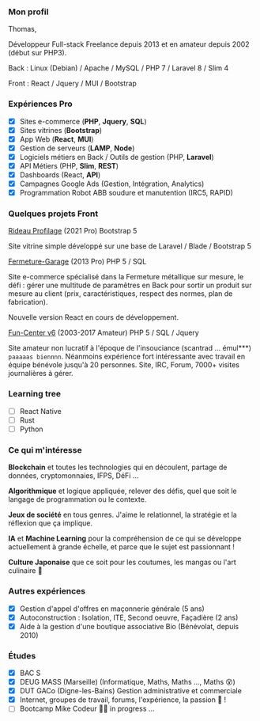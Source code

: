 ### Mon profil

Thomas,

Développeur Full-stack Freelance depuis 2013 et en amateur depuis 2002 (début sur PHP3).

Back : Linux (Debian) / Apache / MySQL / PHP 7 / Laravel 8 / Slim 4

Front : React / Jquery / MUI / Bootstrap

### Expériences Pro

- [x] Sites e-commerce (**PHP**, **Jquery**, **SQL**)
- [x] Sites vitrines (**Bootstrap**)
- [x] App Web (**React**, **MUI**)
- [x] Gestion de serveurs (**LAMP**, **Node**)
- [x] Logiciels métiers en Back / Outils de gestion (PHP, **Laravel**)
- [x] API Métiers (PHP, **Slim**, **REST**)
- [x] Dashboards (React, **API**)
- [x] Campagnes Google Ads (Gestion, Intégration, Analytics)
- [x] Programmation Robot ABB soudure et manutention (IRC5, RAPID)

### Quelques projets Front

[Rideau Profilage](https://www.rideauprofilage.com/) (2021 Pro) Bootstrap 5

Site vitrine simple développé sur une base de Laravel / Blade / Bootstrap 5

[Fermeture-Garage](https://www.fermeturegarage.com/) (2013 Pro) PHP 5 / SQL

Site e-commerce spécialisé dans la Fermeture métallique sur mesure, le défi : gérer une multitude de paramêtres en Back pour sortir un produit sur mesure au client (prix, caractéristiques, respect des normes, plan de fabrication).

Nouvelle version React en cours de développement.

[Fun-Center v6](https://web.archive.org/web/20210306145102/https://fun-center.fr/) (2003-2017 Amateur) PHP 5 / SQL / Jquery

Site amateur non lucratif à l'époque de l'insouciance (scantrad ... émul***) `paaaaas biennnn`. Néanmoins expérience fort intéressante avec travail en équipe bénévole jusqu'à 20 personnes. Site, IRC, Forum, 7000+ visites journalières à gérer.

### Learning tree

- [ ] React Native
- [ ] Rust
- [ ] Python

### Ce qui m'intéresse

**Blockchain** et toutes les technologies qui en découlent, partage de données, cryptomonnaies, IFPS, DéFi ...

**Algorithmique** et logique appliquée, relever des défis, quel que soit le langage de programmation ou le contexte.

**Jeux de société** en tous genres. J'aime le relationnel, la stratégie et la réflexion que ça implique.

**IA** et **Machine Learning** pour la compréhension de ce qui se développe actuellement à grande échelle, et parce que le sujet est passionnant !

**Culture Japonaise** que ce soit pour les coutumes, les mangas ou l'art culinaire 🍣

### Autres expériences

- [x] Gestion d'appel d'offres en maçonnerie générale (5 ans)
- [x] Autoconstruction : Isolation, ITE, Second oeuvre, Façadière (2 ans)
- [x] Aide à la gestion d'une boutique associative Bio (Bénévolat, depuis 2010)

### Études

- [x] BAC S
- [x] DEUG MASS (Marseille) (Informatique, Maths, Maths ..., Maths 😵)
- [x] DUT GACo (Digne-les-Bains) Gestion administrative et commerciale
- [x] Internet, groupes de travail, forums, l'expérience, la passion 🤩 !
- [ ] Bootcamp Mike Codeur 👨‍🎓 in progress ...

<!--
**tosave04/tosave04** is a ✨ _special_ ✨ repository because its `README.md` (this file) appears on your GitHub profile.

Here are some ideas to get you started:

- 🔭 I’m currently working on ...
- 🌱 I’m currently learning ...
- 👯 I’m looking to collaborate on ...
- 🤔 I’m looking for help with ...
- 💬 Ask me about ...
- 📫 How to reach me: ...
- 😄 Pronouns: ...
- ⚡ Fun fact: ...
-->
